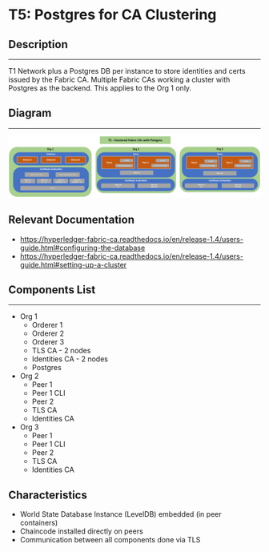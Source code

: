# T5: Postgres for CA Clustering
## Description
---
T1 Network plus a Postgres DB per instance to store identities and certs issued by the Fabric CA. Multiple Fabric CAs working a cluster with Postgres as the backend. This applies to the Org 1 only.

## Diagram
---
![Diagram of components](../image_store/T5.png)

## Relevant Documentation

- https://hyperledger-fabric-ca.readthedocs.io/en/release-1.4/users-guide.html#configuring-the-database
- https://hyperledger-fabric-ca.readthedocs.io/en/release-1.4/users-guide.html#setting-up-a-cluster

## Components List
---
* Org 1
  * Orderer 1
  * Orderer 2
  * Orderer 3
  * TLS CA - 2 nodes
  * Identities CA - 2 nodes
  * Postgres
* Org 2
  * Peer 1
  * Peer 1 CLI
  * Peer 2
  * TLS CA
  * Identities CA
* Org 3
  * Peer 1
  * Peer 1 CLI
  * Peer 2
  * TLS CA
  * Identities CA
  
## Characteristics

- World State Database Instance (LevelDB) embedded (in peer containers)
- Chaincode installed directly on peers
- Communication between all components done via TLS